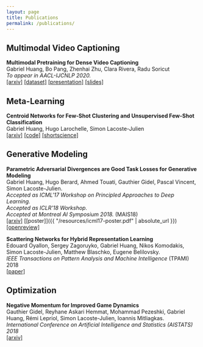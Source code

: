 ```yaml
---
layout: page
title: Publications
permalink: /publications/
---
```


## Multimodal Video Captioning

**Multimodal Pretraining for Dense Video Captioning**<br>
Gabriel Huang, Bo Pang, Zhenhai Zhu, Clara Rivera, Radu Soricut<br>
*To appear in AACL-IJCNLP 2020.*<br>
[[arxiv]](https://arxiv.org/abs/2011.11760) [[dataset]](https://github.com/google-research-datasets/Video-Timeline-Tags-ViTT) [[presentation]](http://www.aacl2020virtualconference.org/paper_275.html) [[slides]](https://docs.google.com/presentation/d/13xu7UxdRHawI2lmgb8YF74SJ-g5VWtTF7mo5LqBwOv0/edit?usp=sharing)

## Meta-Learning

**Centroid Networks for Few-Shot Clustering and Unsupervised Few-Shot Classification** <br>
Gabriel Huang, Hugo Larochelle, Simon Lacoste-Julien<br>
[[arxiv]](https://arxiv.org/abs/1902.08605) [[code]](https://github.com/gabrielhuang/centroid-networks) [[shortscience]](https://www.shortscience.org/paper?bibtexKey=journals/corr/1902.08605&a=gabriel)

## Generative Modeling

**Parametric Adversarial Divergences are Good Task Losses for Generative Modeling** <br>
Gabriel Huang, Hugo Berard, Ahmed Touati, Gauthier Gidel, Pascal Vincent, Simon Lacoste-Julien. <br>
*Accepted as ICML'17 Workshop on Principled Approaches to Deep Learning.*<br>
*Accepted as ICLR'18 Workshop.*<br>
*Accepted at Montreal AI Symposium 2018.* (MAIS18)<br>
[[arxiv]](https://arxiv.org/abs/1708.02511) [[poster]]({{ "/resources/icml17-poster.pdf" | absolute_url }}) [[openreview]](https://openreview.net/forum?id=rkEtzzWAb&noteId=BkiY4k6rM)

**Scattering Networks for Hybrid Representation Learning** <br>
Edouard Oyallon, Sergey Zagoruyko, Gabriel Huang, Nikos Komodakis,
Simon Lacoste-Julien, Matthew Blaschko, Eugene Belilovsky.<br>
*IEEE Transactions on Pattern Analysis and Machine Intelligence* (TPAMI) 2018<br>
[[paper]](https://hal.inria.fr/hal-01837587/file/main.pdf)

## Optimization

**Negative Momentum for Improved Game Dynamics** <br>
Gauthier Gidel, Reyhane Askari Hemmat, Mohammad Pezeshki, Gabriel Huang, Rémi Lepriol, Simon Lacoste-Julien, Ioannis Mitliagkas.<br>
*International Conference on Artificial Intelligence and Statistics (AISTATS) 2018*<br>
[[arxiv]](https://arxiv.org/pdf/1807.04740.pdf)
